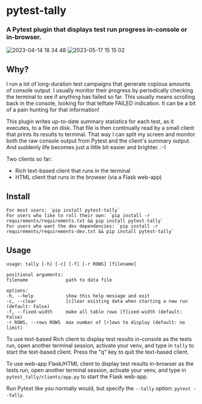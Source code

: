 # pytest-tally

### A Pytest plugin that displays test run progress in-console or in-browser. ###

![2023-04-14 18 34 48](https://user-images.githubusercontent.com/4308435/232174467-752c5d13-15e3-4c23-9430-1087050af0a4.gif)
![2023-05-17 15 15 02](https://github.com/jeffwright13/pytest-tally/assets/4308435/a35151e2-64fe-40e2-bd2e-9a59033edcd3)


## Why?
I run a lot of long-duration test campaigns that generate copious amounts of console output. I usually monitor their progress by periodically checking the terminal to see if anything has failed so far. This usually means scrolling back in the console, looking for that telltale FAILED indication. It can be a bit of a pain hunting for that information!

This plugin writes up-to-date summary statistics for each test, as it executes, to a file on disk. That file is then continually read by a small client that prints its results to terminal. That way I can split my screen and monitor both the raw console output from Pytest and the client's summary output. And suddenly life becomes just a little bit easier and brighter. :-)

Two clients so far:
- Rich text-based client that runs in the terminal
- HTML client that runs in the browser (via a Flask web-app)

## Install ##
    For most users: `pip install pytest-tally`
    For users who like to roll their own: `pip install -r requirements/requirements.txt && pip install pytest-tally`
    For users who want the dev dependencies: `pip install -r requirements/requirements-dev.txt && pip install pytest-tally`

## Usage ##
    usage: tally [-h] [-c] [-f] [-r ROWS] [filename]

    positional arguments:
    filename              path to data file

    options:
    -h, --help            show this help message and exit
    -c, --clear           [c]lear existing data when starting a new run (default: False)
    -f, --fixed-width     make all table rows [f]ixed-width (default: False)
    -r ROWS, --rows ROWS  max number of [r]ows to display (default: no limit)

To use text-based Rich client to display test results in-console as the tests run, open another terminal session, activate your venv, and type in `tally` to start the text-based client. Press the "q" key to quit the text-based client.

To use web-app Flask/HTML client to display test results in-browser as the tests run, open another terminal session, activate your venv, and type in `pytest_tally/clients/app.py` to start the Flask web-app.

Run Pytest like you normally would, but specify the `--tally` option: `pytest --tally`.
